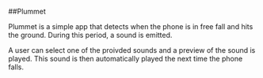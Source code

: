 ##Plummet 

Plummet is a simple app that detects when the phone is in free fall and hits the ground. During this period, a sound is emitted.

A user can select one of the proivded sounds and a preview of the sound is played. This sound is then automatically played the next time the phone falls.
